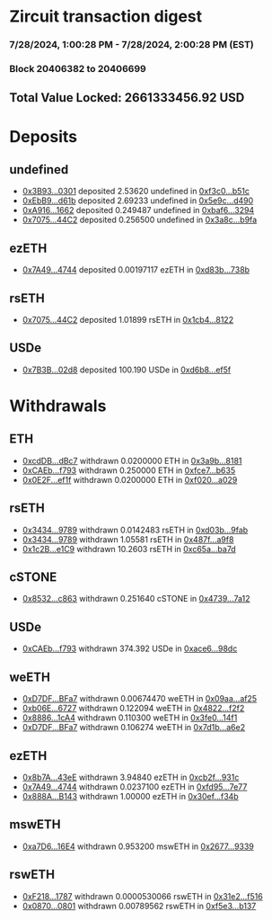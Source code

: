 # Zircuit transaction digest
### 7/28/2024, 1:00:28 PM - 7/28/2024, 2:00:28 PM (EST)
### Block 20406382 to 20406699

## Total Value Locked: 2661333456.92 USD

# Deposits
## undefined
- [0x3B93...0301](https://etherscan.io/address/0x3B93A553DA6aFD7f1C11b85A9c87A8F9657C0301) deposited 2.53620 undefined in [0xf3c0...b51c](https://etherscan.io/tx/0x3B93A553DA6aFD7f1C11b85A9c87A8F9657C0301)
- [0xEbB9...d61b](https://etherscan.io/address/0xEbB94dFC47595763Ebd990b8109392D42e02d61b) deposited 2.69233 undefined in [0x5e9c...d490](https://etherscan.io/tx/0xEbB94dFC47595763Ebd990b8109392D42e02d61b)
- [0xA916...1662](https://etherscan.io/address/0xA9160c47D817eA67493c3A859F3D626b570c1662) deposited 0.249487 undefined in [0xbaf6...3294](https://etherscan.io/tx/0xA9160c47D817eA67493c3A859F3D626b570c1662)
- [0x7075...44C2](https://etherscan.io/address/0x7075F5B527a8786799aB8165F4780e27Bc4844C2) deposited 0.256500 undefined in [0x3a8c...b9fa](https://etherscan.io/tx/0x7075F5B527a8786799aB8165F4780e27Bc4844C2)
## ezETH
- [0x7A49...4744](https://etherscan.io/address/0x7A493Be5c2ce014cD049Bf178a1ac0Db1B434744) deposited 0.00197117 ezETH in [0xd83b...738b](https://etherscan.io/tx/0x7A493Be5c2ce014cD049Bf178a1ac0Db1B434744)
## rsETH
- [0x7075...44C2](https://etherscan.io/address/0x7075F5B527a8786799aB8165F4780e27Bc4844C2) deposited 1.01899 rsETH in [0x1cb4...8122](https://etherscan.io/tx/0x7075F5B527a8786799aB8165F4780e27Bc4844C2)
## USDe
- [0x7B3B...02d8](https://etherscan.io/address/0x7B3B44178CD83ca077A022F43A52e4A0A25302d8) deposited 100.190 USDe in [0xd6b8...ef5f](https://etherscan.io/tx/0x7B3B44178CD83ca077A022F43A52e4A0A25302d8)
# Withdrawals
## ETH
- [0xcdDB...dBc7](https://etherscan.io/address/0xcdDBcA45d24c868579DC2dF93400F98C95C5dBc7) withdrawn 0.0200000 ETH in [0x3a9b...8181](https://etherscan.io/tx/0xcdDBcA45d24c868579DC2dF93400F98C95C5dBc7)
- [0xCAEb...f793](https://etherscan.io/address/0xCAEbD06d75b5F8C77A73DF27AB56964CCc64f793) withdrawn 0.250000 ETH in [0xfce7...b635](https://etherscan.io/tx/0xCAEbD06d75b5F8C77A73DF27AB56964CCc64f793)
- [0x0E2F...ef1f](https://etherscan.io/address/0x0E2F4F4fCFF4df428D77f319f4faac0CB758ef1f) withdrawn 0.0200000 ETH in [0xf020...a029](https://etherscan.io/tx/0x0E2F4F4fCFF4df428D77f319f4faac0CB758ef1f)
## rsETH
- [0x3434...9789](https://etherscan.io/address/0x34349c5569e7B846c3558961552D2202760A9789) withdrawn 0.0142483 rsETH in [0xd03b...9fab](https://etherscan.io/tx/0x34349c5569e7B846c3558961552D2202760A9789)
- [0x3434...9789](https://etherscan.io/address/0x34349c5569e7B846c3558961552D2202760A9789) withdrawn 1.05581 rsETH in [0x487f...a9f8](https://etherscan.io/tx/0x34349c5569e7B846c3558961552D2202760A9789)
- [0x1c2B...e1C9](https://etherscan.io/address/0x1c2B1310C986Cf71752A5a4b805444913722e1C9) withdrawn 10.2603 rsETH in [0xc65a...ba7d](https://etherscan.io/tx/0x1c2B1310C986Cf71752A5a4b805444913722e1C9)
## cSTONE
- [0x8532...c863](https://etherscan.io/address/0x85322C164CFa02076E87b286C2f20c984Ff9c863) withdrawn 0.251640 cSTONE in [0x4739...7a12](https://etherscan.io/tx/0x85322C164CFa02076E87b286C2f20c984Ff9c863)
## USDe
- [0xCAEb...f793](https://etherscan.io/address/0xCAEbD06d75b5F8C77A73DF27AB56964CCc64f793) withdrawn 374.392 USDe in [0xace6...98dc](https://etherscan.io/tx/0xCAEbD06d75b5F8C77A73DF27AB56964CCc64f793)
## weETH
- [0xD7DF...BFa7](https://etherscan.io/address/0xD7DF7E085214743530afF339aFC420c7c720BFa7) withdrawn 0.00674470 weETH in [0x09aa...af25](https://etherscan.io/tx/0xD7DF7E085214743530afF339aFC420c7c720BFa7)
- [0xb06E...6727](https://etherscan.io/address/0xb06E69963bCc265Ea24a3d5a3F5422aEFbe56727) withdrawn 0.122094 weETH in [0x4822...f2f2](https://etherscan.io/tx/0xb06E69963bCc265Ea24a3d5a3F5422aEFbe56727)
- [0x8886...1cA4](https://etherscan.io/address/0x88862D8e11eb7AB962d138B39B55d67eC39e1cA4) withdrawn 0.110300 weETH in [0x3fe0...14f1](https://etherscan.io/tx/0x88862D8e11eb7AB962d138B39B55d67eC39e1cA4)
- [0xD7DF...BFa7](https://etherscan.io/address/0xD7DF7E085214743530afF339aFC420c7c720BFa7) withdrawn 0.106274 weETH in [0x7d1b...a6e2](https://etherscan.io/tx/0xD7DF7E085214743530afF339aFC420c7c720BFa7)
## ezETH
- [0x8b7A...43eE](https://etherscan.io/address/0x8b7AF1e3A55a535D653E429305A2e166550143eE) withdrawn 3.94840 ezETH in [0xcb2f...931c](https://etherscan.io/tx/0x8b7AF1e3A55a535D653E429305A2e166550143eE)
- [0x7A49...4744](https://etherscan.io/address/0x7A493Be5c2ce014cD049Bf178a1ac0Db1B434744) withdrawn 0.0237100 ezETH in [0xfd95...7e77](https://etherscan.io/tx/0x7A493Be5c2ce014cD049Bf178a1ac0Db1B434744)
- [0x888A...B143](https://etherscan.io/address/0x888A812988d2A964dA484889DBBFec5835aCB143) withdrawn 1.00000 ezETH in [0x30ef...f34b](https://etherscan.io/tx/0x888A812988d2A964dA484889DBBFec5835aCB143)
## mswETH
- [0xa7D6...16E4](https://etherscan.io/address/0xa7D652Eb76a06b509d5D3D55BD9724eb839416E4) withdrawn 0.953200 mswETH in [0x2677...9339](https://etherscan.io/tx/0xa7D652Eb76a06b509d5D3D55BD9724eb839416E4)
## rswETH
- [0xF218...1787](https://etherscan.io/address/0xF218e9DB5a80F0faB86a7602c9A4f1d28F5f1787) withdrawn 0.0000530066 rswETH in [0x31e2...f516](https://etherscan.io/tx/0xF218e9DB5a80F0faB86a7602c9A4f1d28F5f1787)
- [0x0870...0801](https://etherscan.io/address/0x0870278B059DE53899d3B698c61Be8c532ef0801) withdrawn 0.00789562 rswETH in [0xf5e3...b137](https://etherscan.io/tx/0x0870278B059DE53899d3B698c61Be8c532ef0801)
